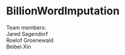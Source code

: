 # BillionWordImputation

Team members: <br />
Jared Sagendorf<br />
Roelof Groenewald<br />
Beibei Xin<br />
